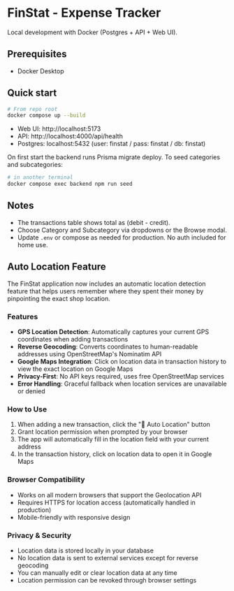 # FinStat - Expense Tracker

Local development with Docker (Postgres + API + Web UI).

## Prerequisites
- Docker Desktop

## Quick start

```bash
# From repo root
docker compose up --build
```

- Web UI: http://localhost:5173
- API: http://localhost:4000/api/health
- Postgres: localhost:5432 (user: finstat / pass: finstat / db: finstat)

On first start the backend runs Prisma migrate deploy. To seed categories and subcategories:

```bash
# in another terminal
docker compose exec backend npm run seed
```

## Notes
- The transactions table shows total as (debit - credit).
- Choose Category and Subcategory via dropdowns or the Browse modal.
- Update `.env` or compose as needed for production. No auth included for home use. 
## Auto Location Feature

The FinStat application now includes an automatic location detection feature that helps users remember where they spent their money by pinpointing the exact shop location.

### Features

- **GPS Location Detection**: Automatically captures your current GPS coordinates when adding transactions
- **Reverse Geocoding**: Converts coordinates to human-readable addresses using OpenStreetMap's Nominatim API
- **Google Maps Integration**: Click on location data in transaction history to view the exact location on Google Maps
- **Privacy-First**: No API keys required, uses free OpenStreetMap services
- **Error Handling**: Graceful fallback when location services are unavailable or denied

### How to Use

1. When adding a new transaction, click the "📍 Auto Location" button
2. Grant location permission when prompted by your browser
3. The app will automatically fill in the location field with your current address
4. In the transaction history, click on location data to open it in Google Maps

### Browser Compatibility

- Works on all modern browsers that support the Geolocation API
- Requires HTTPS for location access (automatically handled in production)
- Mobile-friendly with responsive design

### Privacy & Security

- Location data is stored locally in your database
- No location data is sent to external services except for reverse geocoding
- You can manually edit or clear location data at any time
- Location permission can be revoked through browser settings
